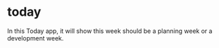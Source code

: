 # today

In this Today app, it will show this week should be a planning week or a development week.
